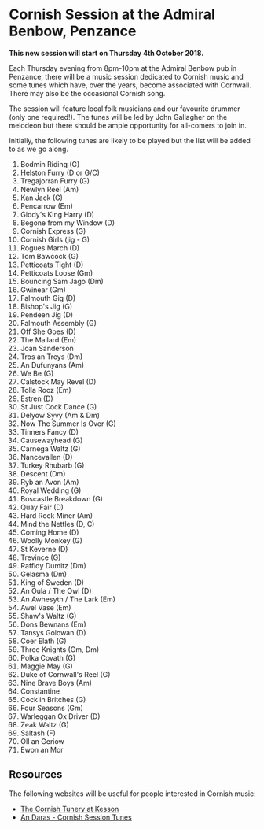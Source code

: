 # Cornish Session at the Admiral Benbow, Penzance

**This new session will start on Thursday 4th October 2018.**

Each Thursday evening from 8pm-10pm at the Admiral Benbow pub in Penzance, there will be a music session dedicated to Cornish music and some tunes which have, over the years, become associated with Cornwall. There may also be the occasional Cornish song.

The session will feature local folk musicians and our favourite drummer (only one required!). The tunes will be led by John Gallagher on the melodeon but there should be ample opportunity for all-comers to join in.

Initially, the following tunes are likely to be played but the list will be added to as we go along.


1. Bodmin Riding (G)
1. Helston Furry (D or G/C)
1. Tregajorran Furry (G)
1. Newlyn Reel (Am)
1. Kan Jack (G)
1. Pencarrow (Em)
1. Giddy's King Harry (D)
1. Begone from my Window (D)
1. Cornish Express (G)
1. Cornish Girls (jig - G)
1. Rogues March (D)
1. Tom Bawcock (G)
1. Petticoats Tight (D)
1. Petticoats Loose (Gm)
1. Bouncing Sam Jago (Dm)
1. Gwinear (Gm)
1. Falmouth Gig (D)
1. Bishop's Jig (G)
1. Pendeen Jig (D)
1. Falmouth Assembly (G)
1. Off She Goes (D)
1. The Mallard (Em)
1. Joan Sanderson
1. Tros an Treys (Dm)
1. An Dufunyans (Am)
1. We Be (G)
1. Calstock May Revel (D)
1. Tolla Rooz (Em)
1. Estren (D)
1. St Just Cock Dance (G)
1. Delyow Syvy (Am & Dm)
1. Now The Summer Is Over (G)
1. Tinners Fancy (D)
1. Causewayhead (G)
1. Carnega Waltz (G)
1. Nancevallen (D)
1. Turkey Rhubarb (G)
1. Descent (Dm)
1. Ryb an Avon (Am)
1. Royal Wedding (G)
1. Boscastle Breakdown (G)
1. Quay Fair (D)
1. Hard Rock Miner (Am)
1. Mind the Nettles (D, C)
1. Coming Home (D)
1. Woolly Monkey (G)
1. St Keverne (D)
1. Trevince (G)
1. Raffidy Dumitz (Dm)
1. Gelasma (Dm)
1. King of Sweden (D)
1. An Oula / The Owl (D)
1. An Awhesyth / The Lark (Em)
1. Awel Vase (Em)
1. Shaw's Waltz (G)
1. Dons Bewnans (Em)
1. Tansys Golowan (D)
1. Coer Elath (G)
1. Three Knights (Gm, Dm)
1. Polka Covath (G)
1. Maggie May (G)
1. Duke of Cornwall's Reel (G)
1. Nine Brave Boys (Am)
1. Constantine
1. Cock in Britches (G)
1. Four Seasons (Gm)
1. Warleggan Ox Driver (D)
1. Zeak Waltz (G)
1. Saltash (F)
1. Oll an Geriow
1. Ewon an Mor

## Resources

The following websites will be useful for people interested in Cornish music:

* [The Cornish Tunery at Kesson](http://www.kesson.com/tunery/index.php?R=A) 
* [An Daras - Cornish Session Tunes](http://www.an-daras.com/Index-Cornish-Tunes.html)



